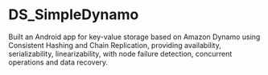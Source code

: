 # DS_SimpleDynamo
Built an Android app for key-value storage based on Amazon Dynamo using Consistent Hashing and Chain Replication, providing availability, serializability, linearizability, with node failure detection, concurrent operations and data recovery.
